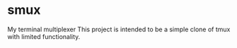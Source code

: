 # smux
My terminal multiplexer
This project is intended to be a simple clone of tmux with limited functionality.
